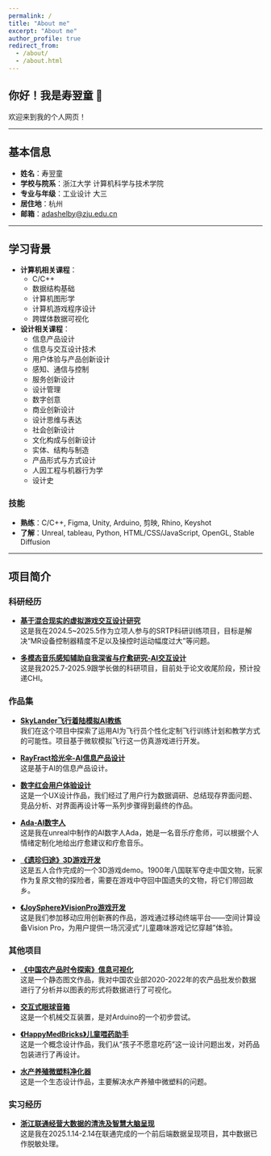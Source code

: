 ```yaml
---
permalink: /
title: "About me"
excerpt: "About me"
author_profile: true
redirect_from:
  - /about/
  - /about.html
---
```


## 你好！我是寿翌童 👋

欢迎来到我的个人网页！

---

## 基本信息

- **姓名**：寿翌童  
- **学校与院系**：浙江大学 计算机科学与技术学院  
- **专业与年级**：工业设计 大三
- **居住地**：杭州  
- **邮箱**：adashelby@zju.edu.cn  

---

## 学习背景

- **计算机相关课程**：
  - C/C++
  - 数据结构基础
  - 计算机图形学
  - 计算机游戏程序设计
  - 跨媒体数据可视化
- **设计相关课程**：
  - 信息产品设计
  - 信息与交互设计技术
  - 用户体验与产品创新设计
  - 感知、通信与控制
  - 服务创新设计
  - 设计管理
  - 数字创意
  - 商业创新设计
  - 设计思维与表达
  - 社会创新设计
  - 文化构成与创新设计
  - 实体、结构与制造
  - 产品形式与方式设计
  - 人因工程与机器行为学
  - 设计史

### 技能

- **熟练**：C/C++, Figma, Unity, Arduino, 剪映, Rhino, Keyshot  
- **了解**：Unreal, tableau, Python, HTML/CSS/JavaScript, OpenGL, Stable Diffusion  

---

## 项目简介

### 科研经历

- **[基于混合现实的虚拟游戏交互设计研究](https://www.canva.cn/design/DAGxc2ilCSU/VEHyLfJKkDB6inXeIG9d2Q/view?utm_content=DAGxc2ilCSU&utm_campaign=designshare&utm_medium=link2&utm_source=uniquelinks&utlId=h6ed4cc4ec8)**  
  这是我在2024.5~2025.5作为立项人参与的SRTP科研训练项目，目标是解决“MR设备控制器精度不足以及操控时运动幅度过大”等问题。

- **[多模态音乐感知辅助自我深省与疗愈研究-AI交互设计](https://www.canva.cn/design/DAGvf10dIlo/bbs2kdGniXEOZM-524zapw/view?utm_content=DAGvf10dIlo&utm_campaign=designshare&utm_medium=link2&utm_source=uniquelinks&utlId=h31e4a11ade)**  
  这是我2025.7-2025.9跟学长做的科研项目，目前处于论文收尾阶段，预计投递CHI。

### 作品集

- **[SkyLander飞行着陆模拟AI教练](https://www.canva.cn/design/DAGxcxgT7ic/Oxpjni03ShxhUl5Qyn1zgA/view?utm_content=DAGxcxgT7ic&utm_campaign=designshare&utm_medium=link2&utm_source=uniquelinks&utlId=hb515a23aaf)**  
  我们在这个项目中探索了运用AI为飞行员个性化定制飞行训练计划和教学方式的可能性。项目基于微软模拟飞行这一仿真游戏进行开发。
  
- **[RayFract拾光伞-AI信息产品设计](https://www.canva.cn/design/DAGxcp5DJbI/8wjKsBKVusv7OS5AaaNPkg/view?utm_content=DAGxcp5DJbI&utm_campaign=designshare&utm_medium=link2&utm_source=uniquelinks&utlId=h0156a05edc)**  
  这是基于AI的信息产品设计。

- **[数字红会用户体验设计](https://www.canva.cn/design/DAGxcy3NzVs/QtEn5Z_T8COJxPgflAvzaA/view?utm_content=DAGxcy3NzVs&utm_campaign=designshare&utm_medium=link2&utm_source=uniquelinks&utlId=hba85b5f635)**  
  这是一个UX设计作品，我们经过了用户行为数据调研、总结现存界面问题、竞品分析、对界面再设计等一系列步骤得到最终的作品。
  
- **[Ada-AI数字人](https://www.canva.cn/design/DAGxc8pS2TY/as5wwNavMh4wSU-wS2bFGw/view?utm_content=DAGxc8pS2TY&utm_campaign=designshare&utm_medium=link2&utm_source=uniquelinks&utlId=hdbe79e068e)**  
  这是我在unreal中制作的AI数字人Ada，她是一名音乐疗愈师，可以根据个人情绪定制化地给出疗愈建议和疗愈音乐。

- **[《遗珍归途》3D游戏开发](https://durian-lover.itch.io/treasure-going-home)**  
  这是五人合作完成的一个3D游戏demo。1900年八国联军夺走中国文物，玩家作为复原文物的探险者，需要在游戏中夺回中国遗失的文物，将它们带回故乡。
  
- **[《JoySphere》VisionPro游戏开发](https://www.canva.cn/design/DAGxc1uS2h8/rJm_3TykjSU9f5ugtYfsSQ/view?utm_content=DAGxc1uS2h8&utm_campaign=designshare&utm_medium=link2&utm_source=uniquelinks&utlId=h982473d7a0)**  
  这是我们参加移动应用创新赛的作品，游戏通过移动终端平台——空间计算设备Vision Pro，为用户提供一场沉浸式“儿童趣味游戏记忆穿越”体验。

### 其他项目

- **[《中国农产品时令探索》信息可视化](./seasonvegetable.md)**  
  这是一个静态图文作品，我对中国农业部2020-2022年的农产品批发价数据进行了分析并以图表的形式将数据进行了可视化。
  
- **[交互式眼球音箱](https://www.canva.cn/design/DAGxc95QL7E/WCuuaqV_KMcXUDXGmFkqEg/view?utm_content=DAGxc95QL7E&utm_campaign=designshare&utm_medium=link2&utm_source=uniquelinks&utlId=hdd79cfc2c9)**  
  这是一个机械交互装置，是对Arduino的一个初步尝试。

- **[《HappyMedBricks》儿童喂药助手](https://www.canva.cn/design/DAGsl1KmoFg/FTCdID791fDa8oJSbngTVg/view?utm_content=DAGsl1KmoFg&utm_campaign=designshare&utm_medium=link2&utm_source=uniquelinks&utlId=h9552257c76)**  
  这是一个概念设计作品，我们从“孩子不愿意吃药”这一设计问题出发，对药品包装进行了再设计。

- **[水产养殖微塑料净化器](https://www.canva.cn/design/DAGsl_HhthA/ykjs08k7oc5MrJifGLec8A/view?utm_content=DAGsl_HhthA&utm_campaign=designshare&utm_medium=link2&utm_source=uniquelinks&utlId=h1bea96e786)**  
  这是一个生态设计作品，主要解决水产养殖中微塑料的问题。

### 实习经历

- **[浙江联通经营大数据的清洗及智慧大脑呈现](./liantong.md)**  
  这是我在2025.1.14-2.14在联通完成的一个前后端数据呈现项目，其中数据已作脱敏处理。
